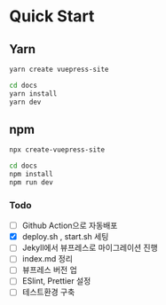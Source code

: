 # Quick Start

## Yarn

```sh
yarn create vuepress-site

cd docs
yarn install
yarn dev
```

## npm

```sh
npx create-vuepress-site

cd docs
npm install
npm run dev
```

### Todo

-   [ ] Github Action으로 자동배포
-   [x] deploy.sh , start.sh 세팅
-   [ ] Jekyll에서 뷰프레스로 마이그레이션 진행
-   [ ] index.md 정리
-   [ ] 뷰프레스 버전 업
-   [ ] ESlint, Prettier 설정
-   [ ] 테스트환경 구축
